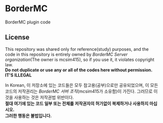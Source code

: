 # BorderMC
BorderMC plugin code

## License
This repository was shared only for reference(study) purposes, and the code in this repository is entirely owned by *BorderMC Server organization*(The owner is mcsim415), so if you use it, it violates copyright law. \
**Do not duplicate or use any or all of the codes here without permission.** \
**IT'S ILLEGAL**

In Korean, 
이 저장소에 있는 코드들은 모두 참고용(공부)으로만 공유되었으며, 이 모든 코드의 저작권리는 *BorderMC 서버 조직*(mcsim415가 소유함)이 가진다. 그러므로 이것을 사용하는 것은 저작권법 위반이다. \
**절대 여기에 있는 코드 일부 또는 전체를 저작권자의 허가없이 복제하거나 사용하지 마십시오.** \
**그러한 행동은 불법입니다.**
